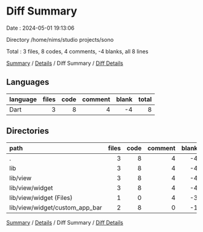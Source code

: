 # Diff Summary

Date : 2024-05-01 19:13:06

Directory /home/nims/studio projects/sono

Total : 3 files,  8 codes, 4 comments, -4 blanks, all 8 lines

[Summary](results.md) / [Details](details.md) / Diff Summary / [Diff Details](diff-details.md)

## Languages
| language | files | code | comment | blank | total |
| :--- | ---: | ---: | ---: | ---: | ---: |
| Dart | 3 | 8 | 4 | -4 | 8 |

## Directories
| path | files | code | comment | blank | total |
| :--- | ---: | ---: | ---: | ---: | ---: |
| . | 3 | 8 | 4 | -4 | 8 |
| lib | 3 | 8 | 4 | -4 | 8 |
| lib/view | 3 | 8 | 4 | -4 | 8 |
| lib/view/widget | 3 | 8 | 4 | -4 | 8 |
| lib/view/widget (Files) | 1 | 0 | 4 | -3 | 1 |
| lib/view/widget/custom_app_bar | 2 | 8 | 0 | -1 | 7 |

[Summary](results.md) / [Details](details.md) / Diff Summary / [Diff Details](diff-details.md)